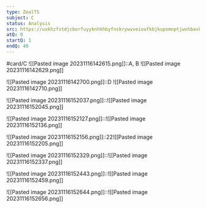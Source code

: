 ```yaml
---
type: ZealTS
subject: C
status: Analysis
src: https://uxkhzfstdjcborfuyyknhkhbyfnskrywvveioufkbjkupomnptjwvhbavkysuhi.vercel.app/solution.html?testId=62482cd65e9b4df2f4507774&test_id=38
atQ: 0
startQ: 1
endQ: 40
---
```

#card/C 
![[Pasted image 20231116142615.png]]::A, B ![[Pasted image 20231116142629.png]]

![[Pasted image 20231116142700.png]]::D ![[Pasted image 20231116142710.png]]

![[Pasted image 20231116152037.png]]::![[Pasted image 20231116152045.png]]

![[Pasted image 20231116152127.png]]::![[Pasted image 20231116152136.png]]

![[Pasted image 20231116152156.png]]::22![[Pasted image 20231116152205.png]]

![[Pasted image 20231116152329.png]]::![[Pasted image 20231116152337.png]]

![[Pasted image 20231116152443.png]]::![[Pasted image 20231116152459.png]]

![[Pasted image 20231116152644.png]]::![[Pasted image 20231116152656.png]]

